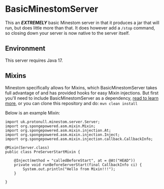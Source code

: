 # BasicMinestomServer

This an ***EXTREMELY*** basic Minestom server in that it produces a jar that
will run, but does little more than that. It does however add a `/stop` command,
so closing down your server is now native to the server itself.

## Environment

This server requires Java 17.

## Mixins

Minestom specifically allows for Mixins, which BasicMinestomServer takes full
advantage of and has provided hooks for easy Mixin injections. But first you'll
need to include BasicMinestomServer as a dependency,
[read to learn more](https://jitpack.io/#Protonull/BasicMinestomServer), or you
can clone this repository and do: `mvn clean install`

Below is an example Mixin:

    import uk.protonull.minestom.server.Server;
    import org.spongepowered.asm.mixin.Mixin;
    import org.spongepowered.asm.mixin.injection.At;
    import org.spongepowered.asm.mixin.injection.Inject;
    import org.spongepowered.asm.mixin.injection.callback.CallbackInfo;

    @Mixin(Server.class)
    public class PreServerStartMixin {

        @Inject(method = "calledBeforeStart", at = @At("HEAD"))
        private void runBeforeServerStart(final CallbackInfo ci) {
            System.out.println("Hello from Mixin!!!");
        }

    }
